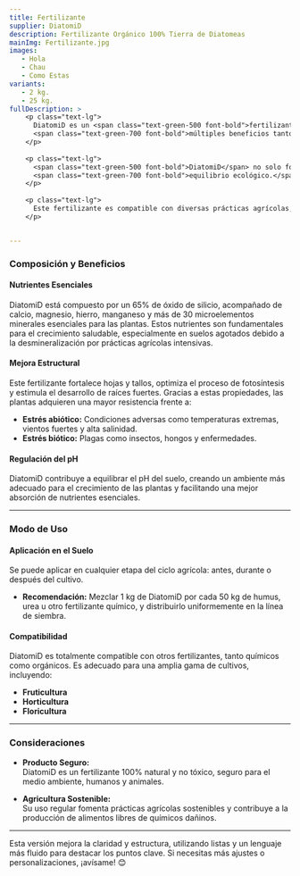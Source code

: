 ```yaml
---
title: Fertilizante
supplier: DiatomiD
description: Fertilizante Orgánico 100% Tierra de Diatomeas
mainImg: Fertilizante.jpg
images:
   - Hola
   - Chau
   - Como Estas
variants:
   - 2 kg.
   - 25 kg.
fullDescription: >
    <p class="text-lg">
      DiatomiD es un <span class="text-green-500 font-bold">fertilizante natural y ecológico</span> derivado de la tierra de diatomeas, un mineral compuesto por los restos fosilizados de algas unicelulares. Gracias a su origen natural, este producto ofrece 
      <span class="text-green-700 font-bold">múltiples beneficios tanto para el suelo como para las plantas</span>, ayudando a enriquecer el suelo y fomentar un crecimiento saludable en las plantas, promoviendo una agricultura más sostenible.
    </p>
    
    <p class="text-lg">
      <span class="text-green-500 font-bold">DiatomiD</span> no solo fomenta un crecimiento saludable en las plantas, sino que también refuerza su resistencia frente a factores de estrés, como condiciones climáticas adversas y la presencia de plagas. Por estas características, es una solución ideal para agricultores que buscan maximizar la productividad de sus cultivos sin comprometer el 
      <span class="text-green-700 font-bold">equilibrio ecológico.</span>
    </p>
    
    <p class="text-lg">
      Este fertilizante es compatible con diversas prácticas agrícolas, desde cultivos orgánicos hasta convencionales, y respeta tanto al medio ambiente como a las comunidades agrícolas.
    </p>


---
```


### **Composición y Beneficios**

#### **Nutrientes Esenciales**

DiatomiD está compuesto por un 65% de óxido de silicio, acompañado de calcio, magnesio, hierro, manganeso y más de 30 microelementos minerales esenciales para las plantas. Estos nutrientes son fundamentales para el crecimiento saludable, especialmente en suelos agotados debido a la desmineralización por prácticas agrícolas intensivas.

#### **Mejora Estructural**

Este fertilizante fortalece hojas y tallos, optimiza el proceso de fotosíntesis y estimula el desarrollo de raíces fuertes. Gracias a estas propiedades, las plantas adquieren una mayor resistencia frente a:

-  **Estrés abiótico:** Condiciones adversas como temperaturas extremas, vientos fuertes y alta salinidad.
-  **Estrés biótico:** Plagas como insectos, hongos y enfermedades.

#### **Regulación del pH**

DiatomiD contribuye a equilibrar el pH del suelo, creando un ambiente más adecuado para el crecimiento de las plantas y facilitando una mejor absorción de nutrientes esenciales.

---

### **Modo de Uso**

#### **Aplicación en el Suelo**

Se puede aplicar en cualquier etapa del ciclo agrícola: antes, durante o después del cultivo.

-  **Recomendación:** Mezclar 1 kg de DiatomiD por cada 50 kg de humus, urea u otro fertilizante químico, y distribuirlo uniformemente en la línea de siembra.

#### **Compatibilidad**

DiatomiD es totalmente compatible con otros fertilizantes, tanto químicos como orgánicos. Es adecuado para una amplia gama de cultivos, incluyendo:

-  **Fruticultura**
-  **Horticultura**
-  **Floricultura**

---

### **Consideraciones**

-  **Producto Seguro:**  
   DiatomiD es un fertilizante 100% natural y no tóxico, seguro para el medio ambiente, humanos y animales.

-  **Agricultura Sostenible:**  
   Su uso regular fomenta prácticas agrícolas sostenibles y contribuye a la producción de alimentos libres de químicos dañinos.

---

Esta versión mejora la claridad y estructura, utilizando listas y un lenguaje más fluido para destacar los puntos clave. Si necesitas más ajustes o personalizaciones, ¡avísame! 😊
